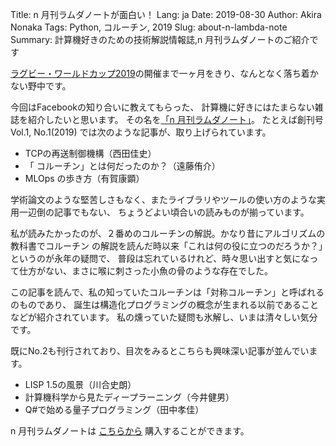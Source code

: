 Title: n 月刊ラムダノートが面白い！
Lang: ja
Date: 2019-08-30
Author: Akira Nonaka
Tags: Python, コルーチン, 2019
Slug: about-n-lambda-note
Summary: 計算機好きのための技術解説情報誌,n 月刊ラムダノートのご紹介です

[ラグビー・ワールドカップ2019](https://www.rugbyworldcup.com/)の開催まで一ヶ月をきり、なんとなく落ち着かない野中です。

今回はFacebookの知り合いに教えてもらった、
計算機に好きにはたまらない雑誌を紹介したいと思います。
その名を[「n 月刊ラムダノート」](https://www.lambdanote.com/collections/n)。
たとえば創刊号 Vol.1, No.1(2019) では次のような記事が、取り上げられています。

- TCPの再送制御機構（西田佳史）
- 「 コルーチン」とは何だったのか？（遠藤侑介）
- MLOps の歩き方（有賀康顕）

学術論文のような堅苦しさもなく、またライブラリやツールの使い方のような実用一辺倒の記事でもない、
ちょうどよい頃合いの読みものが揃っています。

私が読みたかったのが、２番めのコルーチンの解説。かなり昔にアルゴリズムの教科書でコルーチン
の解説を読んだ時以来「これは何の役に立つのだろうか？」というのが永年の疑問で、
普段は忘れているけれど、時々思い出すと気になって仕方がない、まさに喉に刺さった小魚の骨のような存在でした。

この記事を読んで、私の知っていたコルーチンは「対称コルーチン」と呼ばれるのものであり、
誕生は構造化プログラミングの概念が生まれる以前であることなどが紹介されています。
私の燻っていた疑問も氷解し、いまは清々しい気分です。

既にNo.2も刊行されており、目次をみるとこちらも興味深い記事が並んでいます。

- LISP 1.5の風景（川合史朗）
- 計算機科学から見たディープラーニング（今井健男）
- Q#で始める量子プログラミング（田中孝佳）

n 月刊ラムダノートは
[こちらから](https://www.lambdanote.com/blogs/news/n)
購入することができます。
